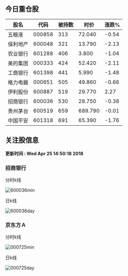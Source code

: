 
## 今日重仓股 

|股名|代码|被持数|时价|涨跌%|
|---|---|---|---|---|
|五粮液|000858|313|72.040|-0.54|
|保利地产|600048|321|13.790|-2.13|
|农业银行|601288|406|3.800|-1.04|
|美的集团|000333|424|52.420|-2.11|
|工商银行|601398|441|5.990|-1.48|
|格力电器|000651|505|49.860|-0.66|
|伊利股份|600887|519|29.770|2.27|
|招商银行|600036|530|28.750|-0.38|
|贵州茅台|600519|659|689.790|-0.01|
|中国平安|601318|691|65.390|-1.76|

## 关注股信息
**更新时间 : Wed Apr 25 14:50:18 2018**
### 招商银行 
分时k线

![600036min](http://image.sinajs.cn/newchart/min/n/sh600036.gif)

日k线

![600036day](http://image.sinajs.cn/newchart/daily/n/sh600036.gif)

### 京东方Ａ 
分时k线

![000725min](http://image.sinajs.cn/newchart/min/n/sz000725.gif)

日k线

![000725day](http://image.sinajs.cn/newchart/daily/n/sz000725.gif)
